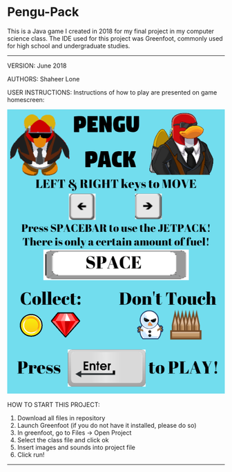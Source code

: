 # Pengu-Pack
This is a Java game I created in 2018 for my final project in my computer science class. The IDE used for this project was Greenfoot, commonly used for high school and undergraduate studies.

------------------------------------------------------------------------

VERSION: June 2018

AUTHORS: Shaheer Lone

USER INSTRUCTIONS: Instructions of how to play are presented on game homescreen:

![Pengu Pack Homescreen](images/Computer%20Science%20Starting%20Screen_.png) 

HOW TO START THIS PROJECT: 
1. Download all files in repository
2. Launch Greenfoot (if you do not have it installed, please do so)
3. In greenfoot, go to Files -> Open Project 
4. Select the class file and click ok
5. Insert images and sounds into project file
6. Click run!

------------------------------------------------------------------------
